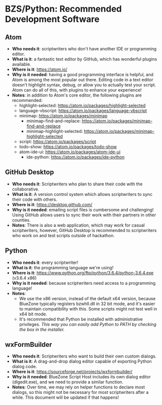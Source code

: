 BZS/Python: Recommended Development Software
===


Atom
---

* **Who needs it**: scriptwriters who don't have another IDE or programming editor.
* **What is it**: a fantastic text editor by GitHub, which has wonderful plugins available.
* **Where is it**: https://atom.io/
* **Why is it needed**: having a good programming interface is helpful, and Atom is among the most popular out there. Editing code in a text editor doesn't highlight syntax, debug, or allow you to actually test your script. Atom can do all of this, with plugins to enhance your experience!
* **Notes**: in addition to Atom's core editor, the following plugins are recommended:
    * highlight-selected: https://atom.io/packages/highlight-selected
    * language-vbscript: https://atom.io/packages/language-vbscript
    * minimap: https://atom.io/packages/minimap
        * minimap-find-and-replace: https://atom.io/packages/minimap-find-and-replace
        * minimap-highlight-selected: https://atom.io/packages/minimap-highlight-selected
    * script: https://atom.io/packages/script
    * todo-show: https://atom.io/packages/todo-show
    * atom-ide-ui: https://atom.io/packages/atom-ide-ui
        * ide-python: https://atom.io/packages/ide-python


GitHub Desktop
---

* **Who needs it**: Scriptwriters who plan to share their code with the collaborative.
* **What is it**: A version control system which allows scriptwriters to sync their code with others.
* **Where is it**: https://desktop.github.com/
* **Why is it needed**: emailing script files is cumbersome and challenging! Using GitHub allows users to sync their work with their partners in other counties.
* **Notes**: There is also a web application, which may work for casual scriptwriters, however, GitHub Desktop is recommended to scriptwriters who work on and test scripts outside of hackathon.


Python
---

* **Who needs it**: every scriptwriter!
* **What is it**: the programming language we're using!
* **Where is it**: https://www.python.org/ftp/python/3.6.4/python-3.6.4.exe (v3.6.4 x86)
* **Why is it needed**: because scriptwriters need access to a programming language!
* **Notes**:
    * We use the x86 version, instead of the default x64 version, because BlueZone typically registers bzwhll.dll in 32 bit mode, and it's easier to maintain compatibility with this. Some scripts might not test well in x64 bit mode.
    * It's recommended that Python be installed with administrative privileges. *This way you can easily add Python to PATH by checking the box in the installer.*


wxFormBuilder
---

* **Who needs it**: Scriptwriters who want to build their own custom dialogs.
* **What is it**: A drag-and-drop dialog editor capable of exporting Python dialog code.
* **Where is it**: https://sourceforge.net/projects/wxformbuilder/
* **Why is it needed**: BlueZone Script Host includes its own dialog editor (dlgedit.exe), and we need to provide a similar function.
* **Notes**: Over time, we may rely on helper functions to declare most dialogs, so this might not be necessary for most scriptwriters after a while. This document will be updated if that happens!
